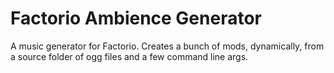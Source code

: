 # Factorio Ambience Generator
A music generator for Factorio. Creates a bunch of mods, dynamically, from a source folder of ogg files and a few command line args.
